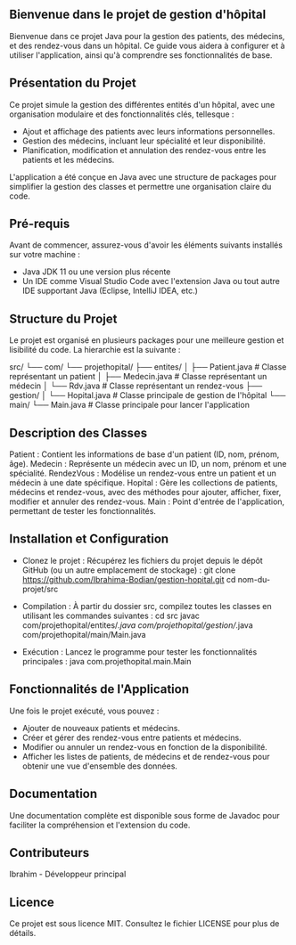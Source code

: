 ## Bienvenue dans le projet de gestion d'hôpital

Bienvenue dans ce projet Java pour la gestion des patients, des médecins, et des rendez-vous dans un hôpital. Ce guide vous aidera à configurer et à utiliser l'application, ainsi qu'à comprendre ses fonctionnalités de base.

## Présentation du Projet
Ce projet simule la gestion des différentes entités d'un hôpital, avec une organisation modulaire et des fonctionnalités clés, tellesque :
- Ajout et affichage des patients avec leurs informations personnelles.
- Gestion des médecins, incluant leur spécialité et leur disponibilité.
- Planification, modification et annulation des rendez-vous entre les patients et les médecins.

L'application a été conçue en Java avec une structure de packages pour simplifier la gestion des classes et permettre une organisation claire du code.

## Pré-requis
Avant de commencer, assurez-vous d'avoir les éléments suivants installés sur votre machine :
- Java JDK 11 ou une version plus récente
- Un IDE comme Visual Studio Code avec l'extension Java ou tout autre IDE supportant Java (Eclipse, IntelliJ IDEA, etc.)

## Structure du Projet
Le projet est organisé en plusieurs packages pour une meilleure gestion et lisibilité du code.
La hierarchie est la suivante :

src/
└── com/
    └── projethopital/
        ├── entites/
        │   ├── Patient.java       # Classe représentant un patient
        │   ├── Medecin.java       # Classe représentant un médecin
        │   └── Rdv.java    # Classe représentant un rendez-vous
        ├── gestion/
        │   └── Hopital.java       # Classe principale de gestion de l'hôpital
        └── main/
            └── Main.java          # Classe principale pour lancer l'application


## Description des Classes
Patient : Contient les informations de base d'un patient (ID, nom, prénom, âge).
Medecin : Représente un médecin avec un ID, un nom, prénom et une spécialité.
RendezVous : Modélise un rendez-vous entre un patient et un médecin à une date spécifique.
Hopital : Gère les collections de patients, médecins et rendez-vous, avec des méthodes pour ajouter, afficher, fixer, modifier et annuler des rendez-vous.
Main : Point d'entrée de l'application, permettant de tester les fonctionnalités.

## Installation et Configuration
- Clonez le projet : Récupérez les fichiers du projet depuis le dépôt GitHub (ou un autre emplacement de stockage) :
git clone https://github.com/Ibrahima-Bodian/gestion-hopital.git
cd nom-du-projet/src

- Compilation : À partir du dossier src, compilez toutes les classes en utilisant les commandes suivantes :
cd src
javac com/projethopital/entites/*.java com/projethopital/gestion/*.java com/projethopital/main/Main.java


- Exécution : Lancez le programme pour tester les fonctionnalités principales :
java com.projethopital.main.Main

## Fonctionnalités de l'Application
Une fois le projet exécuté, vous pouvez :
- Ajouter de nouveaux patients et médecins.
- Créer et gérer des rendez-vous entre patients et médecins.
- Modifier ou annuler un rendez-vous en fonction de la disponibilité.
- Afficher les listes de patients, de médecins et de rendez-vous pour obtenir une vue d'ensemble des données.

## Documentation
Une documentation complète est disponible sous forme de Javadoc pour faciliter la compréhension et l'extension du code.


## Contributeurs
Ibrahim - Développeur principal

## Licence
Ce projet est sous licence MIT. Consultez le fichier LICENSE pour plus de détails.